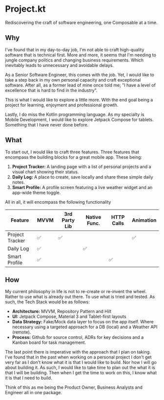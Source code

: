 # Project.kt
Rediscovering the craft of software engineering, one Composable at a time.

## Why
I've found that in my day-to-day job, I'm not able to craft high-quality software that is technical first. More and more, it seems that I'm needing to jungle company politics and changing business requirements. Which inevitably leads to unnecessary and avoidable delays.

As a Senior Software Engineer, this comes with the job. Yet, I would like to take a step back in my own personal capacity and craft exceptional software. After all, as a former lead of mine once told me; "I have a level of excellence that is hard to find in the industry".

This is what I would like to explore a little more. With the end goal being a project for learning, enjoyment and professional growth.

Lastly, I do miss the Kotlin programming language. As my specialty is Mobile Development, I would like to explore Jetpack Compose for tablets. Something that I have never done before.

## What
To start out, I would like to craft three features. Three features that encompass the building blocks for a great mobile app. These being:
1. **Project Tracker:** A landing page with a list of personal projects and a visual chart showing their status.
2. **Daily Log:** A place to create, save locally and share these simple daily notes.
3. **Smart Profile:** A profile screen featuring a live weather widget and an app-wide theme toggle.

All in all, it will encompass the following functionality

| Feature | MVVM | 3rd Party Lib | Native Func. | HTTP Calls | Animation |
| - | - | - | - | - | - |
| Project Tracker | ✅ | ✅ | | | ✅ |
| Daily Log |	✅ | | ✅ | | |		
| Smart Profile |	✅| | |  ✅ 	| |

## How
My current philosophy in life is not to re-create or re-invent the wheel. Rather to use what is already out there. To use what is tried and tested. As such, the Tech Stack would be as follows:
- **Architecture:** MVVM, Repository Pattern and Hilt
- **UI:** Jetpack Compose, Material 3 and Tablet-first layouts
- **Data Strategy:** Fake/Mock data layer to focus on the app itself. Where necessary using a targeted approach for a DB (local) and a Weather API (remote).
- **Process:** Github for source control, ADRs for key decisions and a Kanban board for task management.

The last point there is imperative with the approach that I plan on taking. I've found that in the past when working on a personal project I don't get very far as I don't know what it is that I would like to build. Nor how I will go about building it. As such, I would like to take time to plan out the what it is that I will be building. Then when I get the time to work on this, I know what it is that I need to build.

Think of this as me being the Product Owner, Business Analysts and Engineer all in one package.
